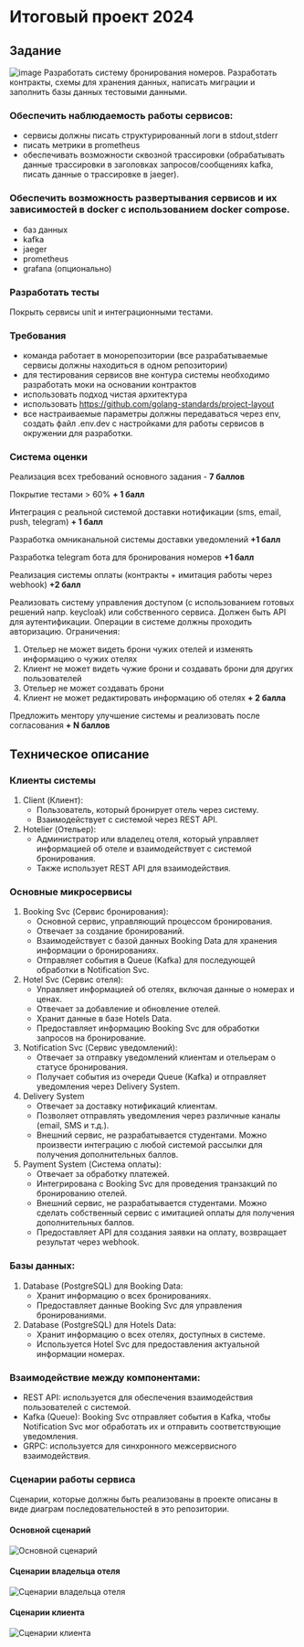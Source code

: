 # Итоговый проект 2024
## Задание
![image](./components-diagram.png)
Разработать систему бронирования номеров. Разработать контракты, схемы для хранения данных, написать миграции и заполнить базы данных тестовыми данными.
### Обеспечить наблюдаемость работы сервисов: 
- сервисы должны писать структурированный логи в stdout,stderr
- писать метрики в prometheus 
- обеспечивать возможности сквозной трассировки (обрабатывать данные трассировки в заголовках запросов/сообщениях kafka, писать данные о трассировке в jaeger). 
### Обеспечить возможность развертывания сервисов и их зависимостей в docker с использованием docker compose. 
- баз данных
- kafka
- jaeger
- prometheus
- grafana (опционально)
### Разработать тесты 
Покрыть сервисы unit и интеграционными тестами. 
### Требования
- команда работает в монорепозитории (все разрабатываемые сервисы должны находиться в одном репозитории)
- для тестирования сервисов вне контура системы необходимо разработать моки на основании контрактов
- использовать подход чистая архитектура
- использовать https://github.com/golang-standards/project-layout
- все настраиваемые параметры должны передаваться через env, создать файл .env.dev с настройками для работы сервисов в окружении для разработки. 
### Система оценки
Реализация всех требований основного задания - **7 баллов**

Покрытие тестами > 60% **+ 1 балл**

Интеграция с реальной системой доставки нотификации (sms, email, push, telegram) **+ 1 балл** 

Разработка омниканальной системы доставки уведомлений **+1 балл**

Разработка telegram бота для бронирования номеров **+1 балл**

Реализация системы оплаты (контракты + имитация работы через webhook) **+2 балл**

Реализовать систему управления доступом (с использованием готовых решений напр. keycloak) или собственного сервиса. Должен быть API для аутентификации. Операции в системе должны проходить авторизацию.
Ограничения: 
1) Отельер не может видеть брони чужих отелей и изменять информацию о чужих отелях
2) Клиент не может видеть чужие брони и создавать брони для других пользователей
3) Отельер не может создавать брони
4) Клиент не может редактировать информацию об отелях
**+ 2 балла**

Предложить ментору улучшение системы и реализовать после согласования **+ N баллов**

## Техническое описание
### Клиенты системы
1. Client (Клиент):
   - Пользователь, который бронирует отель через систему.
   - Взаимодействует с системой через REST API.
2. Hotelier (Отельер):
   - Администратор или владелец отеля, который управляет информацией об отеле и взаимодействует с системой бронирования.
   - Также использует REST API для взаимодействия.

### Основные микросервисы
1. Booking Svc (Сервис бронирования):
   - Основной сервис, управляющий процессом бронирования.
   - Отвечает за создание бронирований.
   - Взаимодействует с базой данных Booking Data для хранения информации о бронированиях.
   - Отправляет события в Queue (Kafka) для последующей обработки в Notification Svc.
2. Hotel Svc (Сервис отеля):
   - Управляет информацией об отелях, включая данные о номерах и ценах.
   - Отвечает за добавление и обновление отелей.
   - Хранит данные в базе Hotels Data.
   - Предоставляет информацию Booking Svc для обработки запросов на бронирование.
3. Notification Svc (Сервис уведомлений):
   - Отвечает за отправку уведомлений клиентам и отельерам о статусе бронирования.
   - Получает события из очереди Queue (Kafka) и отправляет уведомления через Delivery System.
4. Delivery System
   - Отвечает за доставку нотификаций клиентам.
   - Позволяет отправлять уведомления через различные каналы (email, SMS и т.д.).
   - Внешний сервис, не разрабатывается студентами. Можно произвести интеграцию с любой системой рассылки для получения дополнительных баллов.
5. Payment System (Система оплаты):
   - Отвечает за обработку платежей.
   - Интегрирована с Booking Svc для проведения транзакций по бронированию отелей.
   - Внешний сервис, не разрабатывается студентами. Можно сделать собственный сервис с имитацией оплаты для получения дополнительных баллов.
   - Предоставляет API для создания заявки на оплату, возвращает результат через webhook.

### Базы данных:
1. Database (PostgreSQL) для Booking Data:
   - Хранит информацию о всех бронированиях.
   - Предоставляет данные Booking Svc для управления бронированиями.
2. Database (PostgreSQL) для Hotels Data:
   - Хранит информацию о всех отелях, доступных в системе.
   - Используется Hotel Svc для предоставления актуальной информации номерах.
   
### Взаимодействие между компонентами:
   - REST API: используется для обеспечения взаимодействия пользователей с системой.
   - Kafka (Queue): Booking Svc отправляет события в Kafka, чтобы Notification Svc мог обработать их и отправить соответствующие уведомления.
   - GRPC: используется для синхронного межсервисного взаимодействия.

### Сценарии работы сервиса
Сценарии, которые должны быть реализованы в проекте описаны в виде диаграм последовательностей в это репозитории.
#### Основной сценарий
![Основной сценарий](main.png)
#### Сценарии владельца отеля
![Сценарии владельца отеля](hotelier.png)
#### Сценарии клиента
![Сценарии клиента](client.png)

